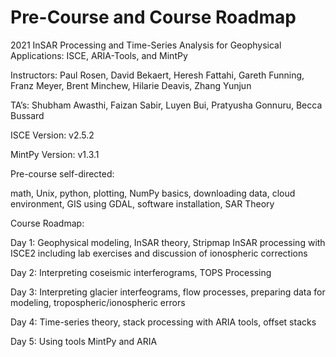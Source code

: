# Pre-Course and Course Roadmap
2021 InSAR Processing and Time-Series Analysis for Geophysical Applications: ISCE, ARIA-Tools, and MintPy

Instructors: Paul Rosen, David Bekaert, Heresh Fattahi, Gareth Funning, Franz Meyer, Brent Minchew, Hilarie Deavis, Zhang Yunjun

TA’s: Shubham Awasthi, Faizan Sabir, Luyen Bui, Pratyusha Gonnuru, Becca Bussard

ISCE Version: v2.5.2

MintPy Version: v1.3.1

Pre-course self-directed: 

math, Unix, python, plotting, NumPy basics, downloading data, cloud environment, GIS using GDAL, software installation, SAR Theory

Course Roadmap:

Day 1: Geophysical modeling, InSAR theory, Stripmap InSAR processing with ISCE2 including lab exercises and discussion of ionospheric corrections

Day 2: Interpreting coseismic interferograms, TOPS Processing

Day 3: Interpreting glacier interfeograms, flow processes, preparing data for modeling, tropospheric/ionospheric errors

Day 4: Time-series theory, stack processing with ARIA tools, offset stacks

Day 5: Using tools MintPy and ARIA
 

